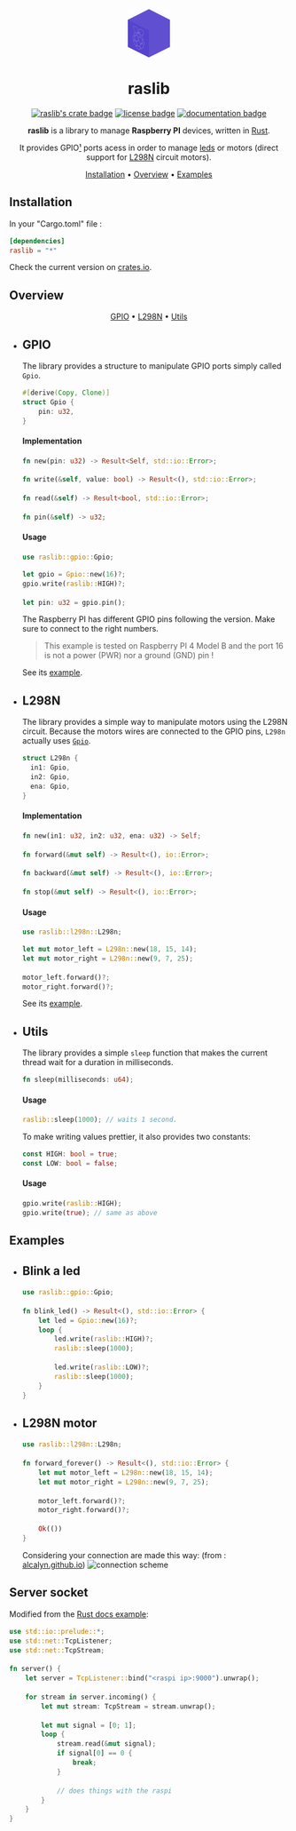 <div align="center">

<img src="assets/raslib.png" align="center" width="15%" alt="raslib logo">

# raslib
[![raslib's crate badge](https://img.shields.io/crates/v/raslib.svg)](https://crates.io/crates/raslib)
[![license badge](https://img.shields.io/github/license/antoninhrlt/raslib)](LICENSE)
[![documentation badge](https://img.shields.io/badge/documentation-docs.rs-blue)](https://docs.rs/raslib/latest/raslib/)

**raslib** is a library to manage **Raspberry PI** devices, written in [Rust](https://rust-lang.org).

It provides GPIO[¹](https://en.wikipedia.org/wiki/General-purpose_input/output) ports acess in order to manage [leds](#blink-a-led) or motors (direct support for [L298N](#l298n-motor) circuit motors).

[Installation](#installation) •
[Overview](#overview) •
[Examples](#examples)

</div>

## Installation
In your "Cargo.toml" file :

```toml
[dependencies]
raslib = "*"
```
Check the current version on [crates.io](https://crates.io/crates/raslib).

## Overview
<div align="center">

[GPIO](#gpio) • 
[L298N](#l298n) •
[Utils](#utils)

</div>

- ## GPIO
  The library provides a structure to manipulate GPIO ports simply called `Gpio`.

  ```rust
  #[derive(Copy, Clone)]
  struct Gpio {
      pin: u32,
  }
  ```

  #### Implementation
  
  ```rust
  fn new(pin: u32) -> Result<Self, std::io::Error>;

  fn write(&self, value: bool) -> Result<(), std::io::Error>;

  fn read(&self) -> Result<bool, std::io::Error>;

  fn pin(&self) -> u32;
  ```

  #### Usage

  ```rust
  use raslib::gpio::Gpio;
  ```
  ```rust
  let gpio = Gpio::new(16)?;
  gpio.write(raslib::HIGH)?;

  let pin: u32 = gpio.pin();
  ```

  The Raspberry PI has different GPIO pins following the version. Make sure to  connect to the right numbers.

  > This example is tested on Raspberry PI 4 Model B and the port 16 is not a power (PWR) nor a ground (GND) pin !

  See its [example](#blink-a-led).

- ## L298N
  The library provides a simple way to manipulate motors using the L298N circuit. Because the motors wires are connected to the GPIO pins, `L298n` actually uses [`Gpio`](#gpio).

  ```rust
  struct L298n {
    in1: Gpio,
    in2: Gpio,
    ena: Gpio,
  }
  ```

  #### Implementation
  
  ```rust
  fn new(in1: u32, in2: u32, ena: u32) -> Self;

  fn forward(&mut self) -> Result<(), io::Error>;

  fn backward(&mut self) -> Result<(), io::Error>;

  fn stop(&mut self) -> Result<(), io::Error>;
  ```

  #### Usage

  ```rust
  use raslib::l298n::L298n;
  ```

  ```rust
  let mut motor_left = L298n::new(18, 15, 14);
  let mut motor_right = L298n::new(9, 7, 25);

  motor_left.forward()?;
  motor_right.forward()?;
  ```

  See its [example](#l298n-motor).

- ## Utils
  The library provides a simple `sleep` function that makes the current thread  wait for a duration in milliseconds.
  
  ```rust
  fn sleep(milliseconds: u64);
  ```
  
  #### Usage
  
  ```rust
  raslib::sleep(1000); // waits 1 second.
  ```

  To make writing values prettier, it also provides two constants:
  
  ```rust
  const HIGH: bool = true;
  const LOW: bool = false;
  ```
  
  #### Usage
  
  ```rust
  gpio.write(raslib::HIGH);
  gpio.write(true); // same as above
  ```

## Examples
- ## Blink a led 
    ```rust
    use raslib::gpio::Gpio;

    fn blink_led() -> Result<(), std::io::Error> {
        let led = Gpio::new(16)?;
        loop {
            led.write(raslib::HIGH)?;
            raslib::sleep(1000);
            
            led.write(raslib::LOW)?;
            raslib::sleep(1000);
        }
    }
    ```
- ## L298N motor
    ```rust
    use raslib::l298n::L298n;

    fn forward_forever() -> Result<(), std::io::Error> {
        let mut motor_left = L298n::new(18, 15, 14);
        let mut motor_right = L298n::new(9, 7, 25);

        motor_left.forward()?;
        motor_right.forward()?;

        Ok(())
    }
    ```
    Considering your connection are made this way: (from : [alcalyn.github.io](https://alcalyn.github.io/control-robot-two-engines/))
    ![connection scheme](https://camo.githubusercontent.com/f9567bf527fdda17c1262b4878e33dc1883dc21ba09ecadb0fe0c584631719d4/68747470733a2f2f616c63616c796e2e6769746875622e696f2f6173736574732f696d616765732f7270692d6d6f746f72732f726173702d6c3239386e2e706e67)

## Server socket
Modified from the [Rust docs example](https://doc.rust-lang.org/book/ch20-01-single-threaded.html):
```rust
use std::io::prelude::*;
use std::net::TcpListener;
use std::net::TcpStream;

fn server() {
    let server = TcpListener::bind("<raspi ip>:9000").unwrap();

    for stream in server.incoming() {
        let mut stream: TcpStream = stream.unwrap();

        let mut signal = [0; 1];
        loop {
            stream.read(&mut signal); 
            if signal[0] == 0 {
                break;
            }

            // does things with the raspi
        }
    }
}
```
